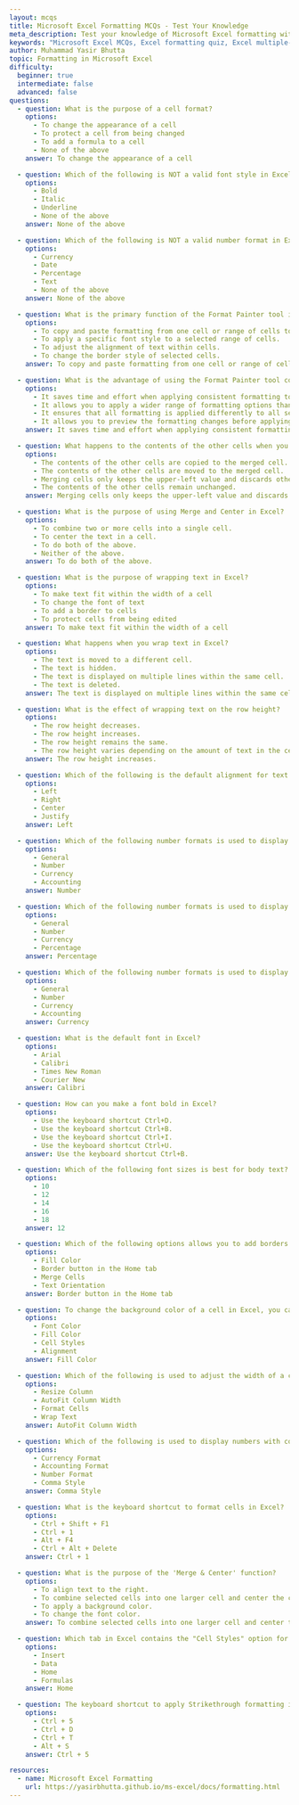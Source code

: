 ```yaml
---
layout: mcqs
title: Microsoft Excel Formatting MCQs - Test Your Knowledge  
meta_description: Test your knowledge of Microsoft Excel formatting with these multiple-choice questions. Learn about cell formatting, font styles, number formats, shortcuts, and more. Perfect for beginners to enhance their Excel skills.  
keywords: "Microsoft Excel MCQs, Excel formatting quiz, Excel multiple-choice questions, Excel cell formatting, Excel font styles, Excel number formats, Excel shortcuts test, beginner Excel quiz, Excel skills assessment, Microsoft Excel practice questions"
author: Muhammad Yasir Bhutta
topic: Formatting in Microsoft Excel
difficulty:
  beginner: true
  intermediate: false
  advanced: false
questions:
  - question: What is the purpose of a cell format?
    options:
      - To change the appearance of a cell
      - To protect a cell from being changed
      - To add a formula to a cell
      - None of the above
    answer: To change the appearance of a cell

  - question: Which of the following is NOT a valid font style in Excel?
    options:
      - Bold
      - Italic
      - Underline
      - None of the above
    answer: None of the above

  - question: Which of the following is NOT a valid number format in Excel?
    options:
      - Currency
      - Date
      - Percentage
      - Text
      - None of the above
    answer: None of the above

  - question: What is the primary function of the Format Painter tool in Excel?
    options:
      - To copy and paste formatting from one cell or range of cells to another.
      - To apply a specific font style to a selected range of cells.
      - To adjust the alignment of text within cells.
      - To change the border style of selected cells.
    answer: To copy and paste formatting from one cell or range of cells to another.

  - question: What is the advantage of using the Format Painter tool compared to manually applying formatting to multiple cells?
    options:
      - It saves time and effort when applying consistent formatting to multiple cells.
      - It allows you to apply a wider range of formatting options than are available in the Format Cells dialog box.
      - It ensures that all formatting is applied differently to all selected cells.
      - It allows you to preview the formatting changes before applying them to the selected cells.
    answer: It saves time and effort when applying consistent formatting to multiple cells.

  - question: What happens to the contents of the other cells when you merge two or more cells?
    options:
      - The contents of the other cells are copied to the merged cell.
      - The contents of the other cells are moved to the merged cell.
      - Merging cells only keeps the upper-left value and discards other values.
      - The contents of the other cells remain unchanged.
    answer: Merging cells only keeps the upper-left value and discards other values.

  - question: What is the purpose of using Merge and Center in Excel?
    options:
      - To combine two or more cells into a single cell.
      - To center the text in a cell.
      - To do both of the above.
      - Neither of the above.
    answer: To do both of the above.

  - question: What is the purpose of wrapping text in Excel?
    options:
      - To make text fit within the width of a cell
      - To change the font of text
      - To add a border to cells
      - To protect cells from being edited
    answer: To make text fit within the width of a cell

  - question: What happens when you wrap text in Excel?
    options:
      - The text is moved to a different cell.
      - The text is hidden.
      - The text is displayed on multiple lines within the same cell.
      - The text is deleted.
    answer: The text is displayed on multiple lines within the same cell.

  - question: What is the effect of wrapping text on the row height?
    options:
      - The row height decreases.
      - The row height increases.
      - The row height remains the same.
      - The row height varies depending on the amount of text in the cell.
    answer: The row height increases.

  - question: Which of the following is the default alignment for text in Excel cells?
    options:
      - Left
      - Right
      - Center
      - Justify
    answer: Left

  - question: Which of the following number formats is used to display numbers with decimal places?
    options:
      - General
      - Number
      - Currency
      - Accounting
    answer: Number

  - question: Which of the following number formats is used to display numbers as percentages?
    options:
      - General
      - Number
      - Currency
      - Percentage
    answer: Percentage

  - question: Which of the following number formats is used to display negative numbers in red?
    options:
      - General
      - Number
      - Currency
      - Accounting
    answer: Currency

  - question: What is the default font in Excel?
    options:
      - Arial
      - Calibri
      - Times New Roman
      - Courier New
    answer: Calibri

  - question: How can you make a font bold in Excel?
    options:
      - Use the keyboard shortcut Ctrl+D.
      - Use the keyboard shortcut Ctrl+B.
      - Use the keyboard shortcut Ctrl+I.
      - Use the keyboard shortcut Ctrl+U.
    answer: Use the keyboard shortcut Ctrl+B.

  - question: Which of the following font sizes is best for body text?
    options:
      - 10
      - 12
      - 14
      - 16
      - 18
    answer: 12

  - question: Which of the following options allows you to add borders to cells in Excel?
    options:
      - Fill Color
      - Border button in the Home tab
      - Merge Cells
      - Text Orientation
    answer: Border button in the Home tab

  - question: To change the background color of a cell in Excel, you can use the _____ option in the Home tab.
    options:
      - Font Color
      - Fill Color
      - Cell Styles
      - Alignment
    answer: Fill Color

  - question: Which of the following is used to adjust the width of a column in Excel?
    options:
      - Resize Column
      - AutoFit Column Width
      - Format Cells
      - Wrap Text
    answer: AutoFit Column Width

  - question: Which of the following is used to display numbers with commas for thousands in Excel?
    options:
      - Currency Format
      - Accounting Format
      - Number Format
      - Comma Style
    answer: Comma Style

  - question: What is the keyboard shortcut to format cells in Excel?
    options:
      - Ctrl + Shift + F1
      - Ctrl + 1
      - Alt + F4
      - Ctrl + Alt + Delete
    answer: Ctrl + 1

  - question: What is the purpose of the 'Merge & Center' function?
    options:
      - To align text to the right.
      - To combine selected cells into one larger cell and center the content.
      - To apply a background color.
      - To change the font color.
    answer: To combine selected cells into one larger cell and center the content.

  - question: Which tab in Excel contains the "Cell Styles" option for quick formatting?
    options:
      - Insert
      - Data
      - Home
      - Formulas
    answer: Home

  - question: The keyboard shortcut to apply Strikethrough formatting in Excel is ________.
    options:
      - Ctrl + 5
      - Ctrl + D
      - Ctrl + T
      - Alt + S
    answer: Ctrl + 5

resources:
  - name: Microsoft Excel Formatting
    url: https://yasirbhutta.github.io/ms-excel/docs/formatting.html
---
```


